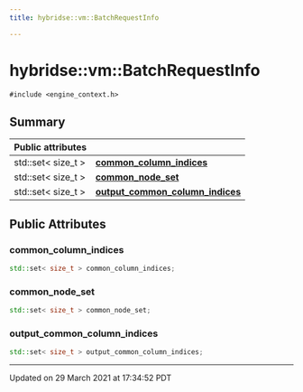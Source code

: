 ```yaml
---
title: hybridse::vm::BatchRequestInfo

---
```

# hybridse::vm::BatchRequestInfo



`#include <engine_context.h>`

## Summary


| Public attributes|    |
| -------------- | -------------- |
| std::set< size_t > | **[common_column_indices](/hybridse/usage/api/c++/Classes/structhybridse_1_1vm_1_1_batch_request_info.md#variable-common_column_indices)**  |
| std::set< size_t > | **[common_node_set](/hybridse/usage/api/c++/Classes/structhybridse_1_1vm_1_1_batch_request_info.md#variable-common_node_set)**  |
| std::set< size_t > | **[output_common_column_indices](/hybridse/usage/api/c++/Classes/structhybridse_1_1vm_1_1_batch_request_info.md#variable-output_common_column_indices)**  |

## Public Attributes

### common_column_indices

```cpp
std::set< size_t > common_column_indices;
```


### common_node_set

```cpp
std::set< size_t > common_node_set;
```


### output_common_column_indices

```cpp
std::set< size_t > output_common_column_indices;
```


-------------------------------

Updated on 29 March 2021 at 17:34:52 PDT
